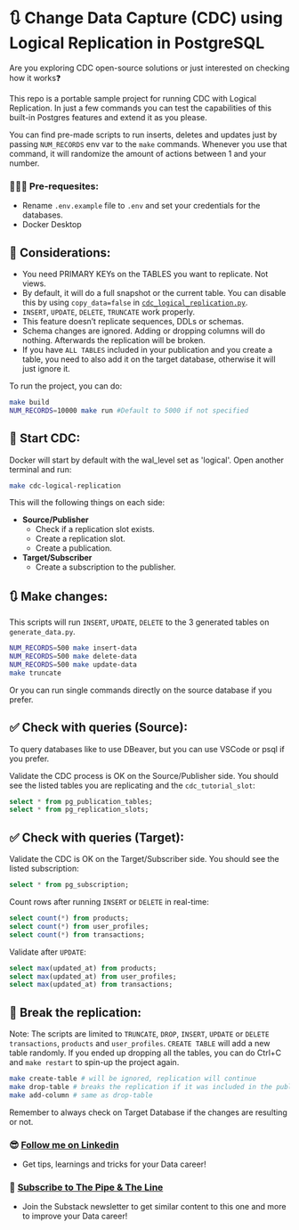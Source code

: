 # 🔃 Change Data Capture (CDC) using Logical Replication in PostgreSQL

Are you exploring CDC open-source solutions or just interested on checking how it works❓

This repo is a portable sample project for running CDC with Logical Replication. In just a few commands you can test the capabilities of this built-in Postgres features and extend it as you please.

You can find pre-made scripts to run inserts, deletes and updates just by passing `NUM_RECORDS` env var to the `make` commands. Whenever you use that command, it will randomize the amount of actions between 1 and your number.

### 🙋🏻‍♂️ Pre-requesites:
- Rename `.env.example` file to `.env` and set your credentials for the databases.
- Docker Desktop

## 📝 Considerations:

- You need PRIMARY KEYs on the TABLES you want to replicate. Not views.
- By default, it will do a full snapshot or the current table. You can disable this by using `copy_data=false` in [`cdc_logical_replication.py`](https://github.com/aboyalejandro/change_data_capture_tutorial/blob/dfbd3f8201989c58e48425d5be4c7afd2a4cf57f/scripts/cdc_logical_replication.py#L59).
- `INSERT`, `UPDATE`, `DELETE`, `TRUNCATE` work properly.
- This feature doesn’t replicate sequences, DDLs or schemas.
- Schema changes are ignored. Adding or dropping columns will do nothing. Afterwards the replication will be broken.
- If you have `ALL TABLES` included in your publication and you create a table, you need to also add it on the target database, otherwise it will just ignore it. 

To run the project, you can do: 

```sh
make build
NUM_RECORDS=10000 make run #Default to 5000 if not specified
```

## 🚀 Start CDC:
Docker will start by default with the wal_level set as 'logical'. Open another terminal and run:

```sh 
make cdc-logical-replication
```
This will the following things on each side:

- **Source/Publisher**
  - Check if a replication slot exists.
  - Create a replication slot.
  - Create a publication.
- **Target/Subscriber**
  - Create a subscription to the publisher.

## 🔃 Make changes:

This scripts will run `INSERT`, `UPDATE`, `DELETE` to the 3 generated tables on `generate_data.py`.   

```sh 
NUM_RECORDS=500 make insert-data 
NUM_RECORDS=500 make delete-data
NUM_RECORDS=500 make update-data
make truncate
```

Or you can run single commands directly on the source database if you prefer. 

## ✅ Check with queries (Source):
To query databases like to use DBeaver, but you can use VSCode or psql if you prefer. 

Validate the CDC process is OK on the Source/Publisher side. You should see the listed tables you are replicating and the `cdc_tutorial_slot`:

```sql
select * from pg_publication_tables;
select * from pg_replication_slots;
```

## ✅ Check with queries (Target):

Validate the CDC is OK on the Target/Subscriber side. You should see the listed subscription:

```sql
select * from pg_subscription;
```
Count rows after running `INSERT` or `DELETE` in real-time:

```sql
select count(*) from products;
select count(*) from user_profiles;
select count(*) from transactions;
```
Validate after `UPDATE`:

```sql
select max(updated_at) from products;
select max(updated_at) from user_profiles;
select max(updated_at) from transactions;
```

## 🔨 Break the replication: 

Note: The scripts are limited to `TRUNCATE`, `DROP`, `INSERT`, `UPDATE` or `DELETE` `transactions`, `products` and `user_profiles`. `CREATE TABLE` will add a new table randomly. If you ended up dropping all the tables, you can do Ctrl+C and `make restart` to spin-up the project again. 

```sh
make create-table # will be ignored, replication will continue
make drop-table # breaks the replication if it was included in the publication, if not it will go on.
make add-column # same as drop-table
```
Remember to always check on Target Database if the changes are resulting or not.

### 😎 [Follow me on Linkedin](https://www.linkedin.com/in/alejandro-aboy/)
- Get tips, learnings and tricks for your Data career!

### 📩 [Subscribe to The Pipe & The Line](https://thepipeandtheline.substack.com/?utm_source=github&utm_medium=referral)
- Join the Substack newsletter to get similar content to this one and more to improve your Data career!
